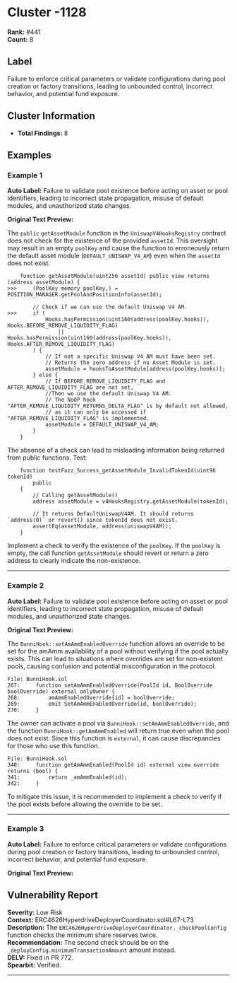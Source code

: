 # Cluster -1128

**Rank:** #441  
**Count:** 8  

## Label
Failure to enforce critical parameters or validate configurations during pool creation or factory transitions, leading to unbounded control, incorrect behavior, and potential fund exposure.

## Cluster Information
- **Total Findings:** 8

## Examples

### Example 1

**Auto Label:** Failure to validate pool existence before acting on asset or pool identifiers, leading to incorrect state propagation, misuse of default modules, and unauthorized state changes.  

**Original Text Preview:**

The `public` `getAssetModule` function in the `UniswapV4HooksRegistry` contract does not check for the existence of the provided `assetId`. This oversight may result in an empty `poolKey` and cause the function to erroneously return the default asset module (`DEFAULT_UNISWAP_V4_AM`) even when the `assetId` does not exist.

```solidity
    function getAssetModule(uint256 assetId) public view returns (address assetModule) {
>>>     (PoolKey memory poolKey,) = POSITION_MANAGER.getPoolAndPositionInfo(assetId);

        // Check if we can use the default Uniswap V4 AM.
>>>     if (
            Hooks.hasPermission(uint160(address(poolKey.hooks)), Hooks.BEFORE_REMOVE_LIQUIDITY_FLAG)
                || Hooks.hasPermission(uint160(address(poolKey.hooks)), Hooks.AFTER_REMOVE_LIQUIDITY_FLAG)
        ) {
            // If not a specific Uniswap V4 AM must have been set.
            // Returns the zero address if no Asset Module is set.
            assetModule = hooksToAssetModule[address(poolKey.hooks)];
        } else {
            // If BEFORE_REMOVE_LIQUIDITY_FLAG and AFTER_REMOVE_LIQUIDITY_FLAG are not set,
            //Then we use the default Uniswap V4 AM.
            // The NoOP hook "AFTER_REMOVE_LIQUIDITY_RETURNS_DELTA_FLAG" is by default not allowed,
            // as it can only be accessed if "AFTER_REMOVE_LIQUIDITY_FLAG" is implemented.
            assetModule = DEFAULT_UNISWAP_V4_AM;
        }
    }
```

The absence of a check can lead to misleading information being returned from public functions. Test:

```solidity
    function testFuzz_Success_getAssetModule_InvalidTokenId(uint96 tokenId)
        public
    {
        // Calling getAssetModule()
        address assetModule = v4HooksRegistry.getAssetModule(tokenId);

        // It returns DefaultUniswapV4AM. It should returns `address(0)` or revert() since tokenId does not exist.
        assertEq(assetModule, address(uniswapV4AM));
    }
```

Implement a check to verify the existence of the `poolKey`. If the `poolKey` is empty, the call function `getAssetModule` should revert or return a zero address to clearly indicate the non-existence.

---
### Example 2

**Auto Label:** Failure to validate pool existence before acting on asset or pool identifiers, leading to incorrect state propagation, misuse of default modules, and unauthorized state changes.  

**Original Text Preview:**

The `BunniHook::setAmAmmEnabledOverride` function allows an override to be set for the amAmm availability of a pool without verifying if the pool actually exists. This can lead to situations where overrides are set for non-existent pools, causing confusion and potential misconfiguration in the protocol.

```solidity
File: BunniHook.sol
267:     function setAmAmmEnabledOverride(PoolId id, BoolOverride boolOverride) external onlyOwner {
268:         amAmmEnabledOverride[id] = boolOverride;
269:         emit SetAmAmmEnabledOverride(id, boolOverride);
270:     }
```

The owner can activate a pool via `BunniHook::setAmAmmEnabledOverride`, and the function `BunniHook::getAmAmmEnabled` will return true even when the pool does not exist. Since this function is `external`, it can cause discrepancies for those who use this function.

```solidity
File: BunniHook.sol
340:     function getAmAmmEnabled(PoolId id) external view override returns (bool) {
341:         return _amAmmEnabled(id);
342:     }
```

To mitigate this issue, it is recommended to implement a check to verify if the pool exists before allowing the override to be set.

---
### Example 3

**Auto Label:** Failure to enforce critical parameters or validate configurations during pool creation or factory transitions, leading to unbounded control, incorrect behavior, and potential fund exposure.  

**Original Text Preview:**

## Vulnerability Report

**Severity:** Low Risk  
**Context:** ERC4626HyperdriveDeployerCoordinator.sol#L67-L73  
**Description:** The `ERC4626HyperdriveDeployerCoordinator._checkPoolConfig` function checks the minimum share reserves twice.  
**Recommendation:** The second check should be on the `_deployConfig.minimumTransactionAmount` amount instead.  
**DELV:** Fixed in PR 772.  
**Spearbit:** Verified.

---
